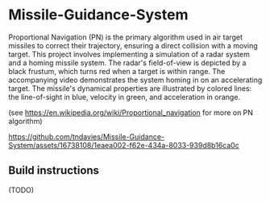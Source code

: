# Missile-Guidance-System

Proportional Navigation (PN) is the primary algorithm used in air target missiles to correct their trajectory, ensuring a direct collision with a moving target. This project involves implementing a simulation of a radar system and a homing missile system. The radar's field-of-view is depicted by a black frustum, which turns red when a target is within range. The accompanying video demonstrates the system homing in on an accelerating target. The missile's dynamical properties are illustrated by colored lines: the line-of-sight in blue, velocity in green, and acceleration in orange.

(see https://en.wikipedia.org/wiki/Proportional_navigation for more on PN algorithm)

https://github.com/tndavies/Missile-Guidance-System/assets/16738108/1eaea002-f62e-434a-8033-939d8b16ca0c

## Build instructions
(TODO)
